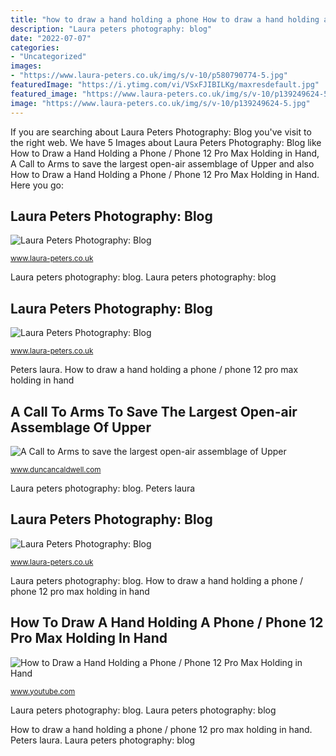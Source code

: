 ```yaml
---
title: "how to draw a hand holding a phone How to draw a hand holding a phone / phone 12 pro max holding in hand"
description: "Laura peters photography: blog"
date: "2022-07-07"
categories:
- "Uncategorized"
images:
- "https://www.laura-peters.co.uk/img/s/v-10/p580790774-5.jpg"
featuredImage: "https://i.ytimg.com/vi/VSxFJIBILKg/maxresdefault.jpg"
featured_image: "https://www.laura-peters.co.uk/img/s/v-10/p139249624-5.jpg"
image: "https://www.laura-peters.co.uk/img/s/v-10/p139249624-5.jpg"
---
```


If you are searching about Laura Peters Photography: Blog you've visit to the right web. We have 5 Images about Laura Peters Photography: Blog like How to Draw a Hand Holding a Phone / Phone 12 Pro Max Holding in Hand, A Call to Arms to save the largest open-air assemblage of Upper and also How to Draw a Hand Holding a Phone / Phone 12 Pro Max Holding in Hand. Here you go:

## Laura Peters Photography: Blog

![Laura Peters Photography: Blog](https://www.laura-peters.co.uk/img/s/v-10/p580790774-5.jpg "Laura peters photography: blog")

<small>www.laura-peters.co.uk</small>

Laura peters photography: blog. Laura peters photography: blog

## Laura Peters Photography: Blog

![Laura Peters Photography: Blog](https://www.laura-peters.co.uk/img/s/v-10/p339991617-5.jpg "How to draw a hand holding a phone / phone 12 pro max holding in hand")

<small>www.laura-peters.co.uk</small>

Peters laura. How to draw a hand holding a phone / phone 12 pro max holding in hand

## A Call To Arms To Save The Largest Open-air Assemblage Of Upper

![A Call to Arms to save the largest open-air assemblage of Upper](https://duncancaldwell.com/Site/Call_to_Arms_for_Foz_Coa_files/DSCF8785.jpg "A call to arms to save the largest open-air assemblage of upper")

<small>www.duncancaldwell.com</small>

Laura peters photography: blog. Peters laura

## Laura Peters Photography: Blog

![Laura Peters Photography: Blog](https://www.laura-peters.co.uk/img/s/v-10/p139249624-5.jpg "Laura peters photography: blog")

<small>www.laura-peters.co.uk</small>

Laura peters photography: blog. How to draw a hand holding a phone / phone 12 pro max holding in hand

## How To Draw A Hand Holding A Phone / Phone 12 Pro Max Holding In Hand

![How to Draw a Hand Holding a Phone / Phone 12 Pro Max Holding in Hand](https://i.ytimg.com/vi/VSxFJIBILKg/maxresdefault.jpg "Laura peters photography: blog")

<small>www.youtube.com</small>

Laura peters photography: blog. Laura peters photography: blog

How to draw a hand holding a phone / phone 12 pro max holding in hand. Peters laura. Laura peters photography: blog
